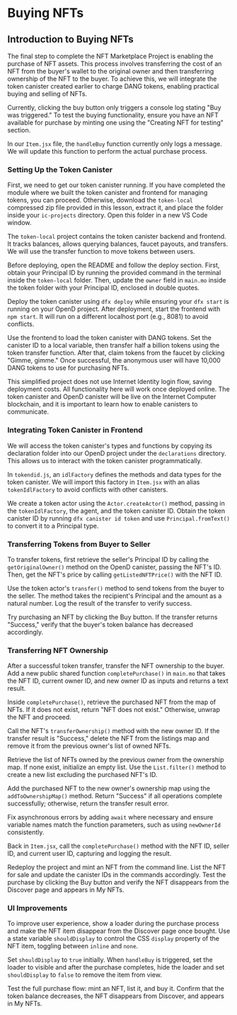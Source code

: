 # Buying NFTs

## Introduction to Buying NFTs

The final step to complete the NFT Marketplace Project is enabling the purchase of NFT assets. This process involves transferring the cost of an NFT from the buyer's wallet to the original owner and then transferring ownership of the NFT to the buyer. To achieve this, we will integrate the token canister created earlier to charge DANG tokens, enabling practical buying and selling of NFTs.

Currently, clicking the buy button only triggers a console log stating "Buy was triggered." To test the buying functionality, ensure you have an NFT available for purchase by minting one using the "Creating NFT for testing" section.

In our `Item.jsx` file, the `handleBuy` function currently only logs a message. We will update this function to perform the actual purchase process.

### Setting Up the Token Canister

First, we need to get our token canister running. If you have completed the module where we built the token canister and frontend for managing tokens, you can proceed. Otherwise, download the `token-local` compressed zip file provided in this lesson, extract it, and place the folder inside your `ic-projects` directory. Open this folder in a new VS Code window.

The `token-local` project contains the token canister backend and frontend. It tracks balances, allows querying balances, faucet payouts, and transfers. We will use the transfer function to move tokens between users.

Before deploying, open the README and follow the deploy section. First, obtain your Principal ID by running the provided command in the terminal inside the `token-local` folder. Then, update the `owner` field in `main.mo` inside the token folder with your Principal ID, enclosed in double quotes.

Deploy the token canister using `dfx deploy` while ensuring your `dfx start` is running on your OpenD project. After deployment, start the frontend with `npm start`. It will run on a different localhost port (e.g., 8081) to avoid conflicts.

Use the frontend to load the token canister with DANG tokens. Set the canister ID to a local variable, then transfer half a billion tokens using the token transfer function. After that, claim tokens from the faucet by clicking "Gimme, gimme." Once successful, the anonymous user will have 10,000 DANG tokens to use for purchasing NFTs.

This simplified project does not use Internet Identity login flow, saving deployment costs. All functionality here will work once deployed online. The token canister and OpenD canister will be live on the Internet Computer blockchain, and it is important to learn how to enable canisters to communicate.

### Integrating Token Canister in Frontend

We will access the token canister's types and functions by copying its declaration folder into our OpenD project under the `declarations` directory. This allows us to interact with the token canister programmatically.

In `tokendid.js`, an `idlFactory` defines the methods and data types for the token canister. We will import this factory in `Item.jsx` with an alias `tokenIdlFactory` to avoid conflicts with other canisters.

We create a token actor using the `Actor.createActor()` method, passing in the `tokenIdlFactory`, the agent, and the token canister ID. Obtain the token canister ID by running `dfx canister id token` and use `Principal.fromText()` to convert it to a Principal type.

### Transferring Tokens from Buyer to Seller

To transfer tokens, first retrieve the seller's Principal ID by calling the `getOriginalOwner()` method on the OpenD canister, passing the NFT's ID. Then, get the NFT's price by calling `getListedNFTPrice()` with the NFT ID.

Use the token actor's `transfer()` method to send tokens from the buyer to the seller. The method takes the recipient's Principal and the amount as a natural number. Log the result of the transfer to verify success.

Try purchasing an NFT by clicking the Buy button. If the transfer returns "Success," verify that the buyer's token balance has decreased accordingly.

### Transferring NFT Ownership

After a successful token transfer, transfer the NFT ownership to the buyer. Add a new public shared function `completePurchase()` in `main.mo` that takes the NFT ID, current owner ID, and new owner ID as inputs and returns a text result.

Inside `completePurchase()`, retrieve the purchased NFT from the map of NFTs. If it does not exist, return "NFT does not exist." Otherwise, unwrap the NFT and proceed.

Call the NFT's `transferOwnership()` method with the new owner ID. If the transfer result is "Success," delete the NFT from the listings map and remove it from the previous owner's list of owned NFTs.

Retrieve the list of NFTs owned by the previous owner from the ownership map. If none exist, initialize an empty list. Use the `List.filter()` method to create a new list excluding the purchased NFT's ID.

Add the purchased NFT to the new owner's ownership map using the `addToOwnershipMap()` method. Return "Success" if all operations complete successfully; otherwise, return the transfer result error.

Fix asynchronous errors by adding `await` where necessary and ensure variable names match the function parameters, such as using `newOwnerId` consistently.

Back in `Item.jsx`, call the `completePurchase()` method with the NFT ID, seller ID, and current user ID, capturing and logging the result.

Redeploy the project and mint an NFT from the command line. List the NFT for sale and update the canister IDs in the commands accordingly. Test the purchase by clicking the Buy button and verify the NFT disappears from the Discover page and appears in My NFTs.

### UI Improvements

To improve user experience, show a loader during the purchase process and make the NFT item disappear from the Discover page once bought. Use a state variable `shouldDisplay` to control the CSS `display` property of the NFT item, toggling between `inline` and `none`.

Set `shouldDisplay` to `true` initially. When `handleBuy` is triggered, set the loader to visible and after the purchase completes, hide the loader and set `shouldDisplay` to `false` to remove the item from view.

Test the full purchase flow: mint an NFT, list it, and buy it. Confirm that the token balance decreases, the NFT disappears from Discover, and appears in My NFTs.
